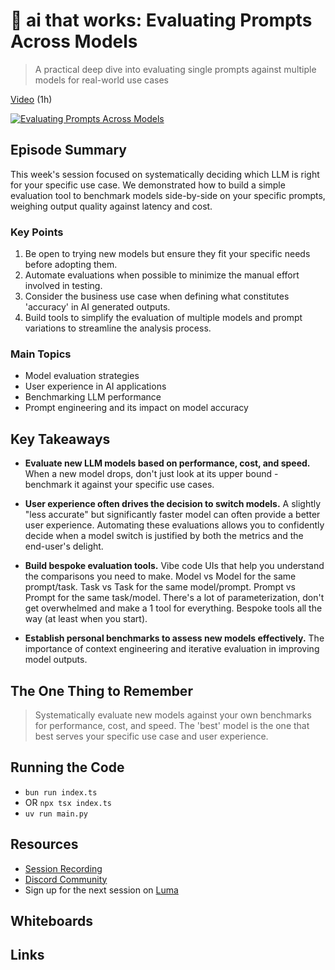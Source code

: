 # 🦄 ai that works: Evaluating Prompts Across Models

> A practical deep dive into evaluating single prompts against multiple models for real-world use cases

[Video](https://www.youtube.com/watch?v=OawyQOrlubM) (1h)

[![Evaluating Prompts Across Models](https://img.youtube.com/vi/OawyQOrlubM/0.jpg)](https://www.youtube.com/watch?v=OawyQOrlubM)

## Episode Summary

This week's session focused on systematically deciding which LLM is right for your specific use case. We demonstrated how to build a simple evaluation tool to benchmark models side-by-side on your specific prompts, weighing output quality against latency and cost.

### Key Points
1. Be open to trying new models but ensure they fit your specific needs before adopting them.
2. Automate evaluations when possible to minimize the manual effort involved in testing.
3. Consider the business use case when defining what constitutes 'accuracy' in AI generated outputs.
4. Build tools to simplify the evaluation of multiple models and prompt variations to streamline the analysis process.

### Main Topics
- Model evaluation strategies
- User experience in AI applications
- Benchmarking LLM performance
- Prompt engineering and its impact on model accuracy

## Key Takeaways

- **Evaluate new LLM models based on performance, cost, and speed.** When a new model drops, don't just look at its upper bound - benchmark it against your specific use cases.

- **User experience often drives the decision to switch models.** A slightly "less accurate" but significantly faster model can often provide a better user experience. Automating these evaluations allows you to confidently decide when a model switch is justified by both the metrics and the end-user's delight.

- **Build bespoke evaluation tools.** Vibe code UIs that help you understand the comparisons you need to make. Model vs Model for the same prompt/task. Task vs Task for the same model/prompt. Prompt vs Prompt for the same task/model. There's a lot of parameterization, don't get overwhelmed and make a 1 tool for everything. Bespoke tools all the way (at least when you start).

- **Establish personal benchmarks to assess new models effectively.** The importance of context engineering and iterative evaluation in improving model outputs.

## The One Thing to Remember

> Systematically evaluate new models against your own benchmarks for performance, cost, and speed. The 'best' model is the one that best serves your specific use case and user experience.

## Running the Code

- `bun run index.ts`
- OR `npx tsx index.ts`
- `uv run main.py`

## Resources

- [Session Recording](https://www.youtube.com/watch?v=OawyQOrlubM)
- [Discord Community](https://boundaryml.com/discord)
- Sign up for the next session on [Luma](https://lu.ma/baml)

## Whiteboards

## Links